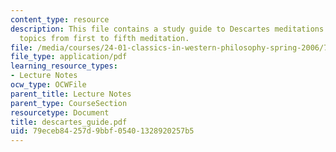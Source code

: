 ```yaml
---
content_type: resource
description: This file contains a study guide to Descartes meditations and includes
  topics from first to fifth meditation.
file: /media/courses/24-01-classics-in-western-philosophy-spring-2006/79eceb84257d9bbf05401328920257b5_descartes_guide.pdf
file_type: application/pdf
learning_resource_types:
- Lecture Notes
ocw_type: OCWFile
parent_title: Lecture Notes
parent_type: CourseSection
resourcetype: Document
title: descartes_guide.pdf
uid: 79eceb84-257d-9bbf-0540-1328920257b5
---
```


